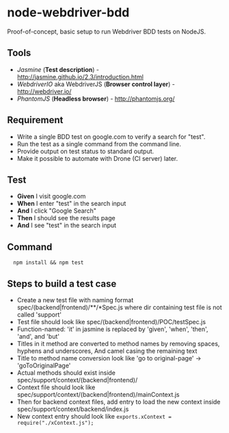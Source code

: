 # node-webdriver-bdd

Proof-of-concept, basic setup to run Webdriver BDD tests on NodeJS.

## Tools

* *Jasmine* (**Test description**) - http://jasmine.github.io/2.3/introduction.html
* *WebdriverIO* aka WebdriverJS (**Browser control layer**) - http://webdriver.io/
* *PhantomJS* (**Headless browser**) - http://phantomjs.org/

## Requirement

* Write a single BDD test on google.com to verify a search for "test".
* Run the test as a single command from the command line.
* Provide output on test status to standard output.
* Make it possible to automate with Drone (CI server) later.

## Test

* **Given** I visit google.com
* **When** I enter "test" in the search input
* **And** I click "Google Search"
* **Then** I should see the results page
* **And** I see "test" in the search input

## Command

```
  npm install && npm test
```

## Steps to build a test case

* Create a new test file with naming format spec/(backend|frontend)/**/*Spec.js where dir containing test file is not called 'support'
 * Test file should look like spec/(backend|frontend)/POC/testSpec.js
 * Function-named: 'it' in jasmine is replaced by 'given', 'when', 'then', 'and', and 'but'
* Titles in it method are converted to method names by removing spaces, hyphens and underscores, And camel casing the remaining text
 * Title to method name conversion look like 'go to original-page' -> 'goToOriginalPage'
* Actual methods should exist inside spec/support/context/(backend|frontend)/ 
 * Context file should look like spec/support/context/(backend|frontend)/mainContext.js
* Then for backend context files, add entry to load the new context inside spec/support/context/backend/index.js
 * New context entry should look like `exports.xContext = require("./xContext.js");`
